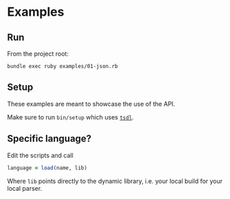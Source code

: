 # Examples

## Run

From the project root:

```console
bundle exec ruby examples/01-json.rb
```

## Setup

These examples are meant to showcase the use of the API.

Make sure to run `bin/setup` which uses
[`tsdl`](https://github.com/stackmystack/tsdl).

## Specific language?

Edit the scripts and call

```ruby
language = load(name, lib)
```

Where `lib` points directly to the dynamic library, i.e. your local build for
your local parser.

